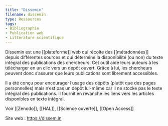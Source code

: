 ```yaml
---
title: "Dissemin"
filename: dissemin
type: Ressources
tags:
- Bibliographie
- Publication web
- Littérature scientifique
---
```


Dissemin est une [[plateforme]] web qui récolte des [[métadonnées]] depuis différentes sources et qui détermine la disponibilité (ou non) du texte intégral des publications des chercheurs. Cet outil aide leurs auteurs à les télécharger en un clic vers un dépôt ouvert. Grâce à lui, les chercheurs peuvent donc s’assurer que leurs publications sont librement accessibles.

Il a été conçu pour encourager l’usage des dépôts (plutôt que des pages personnelles) mais n’est pas un dépôt lui-même car il ne stocke pas le texte intégral des publications. Il fournit en revanche les liens vers les articles disponibles en texte intégral.

Voir [[Zenodo]], [[HAL]], [[Science ouverte]], [[Open Access]]

Site web : <https://dissem.in>

